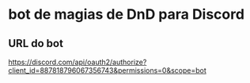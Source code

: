 # bot de magias de DnD para Discord

## URL do bot
https://discord.com/api/oauth2/authorize?client_id=887818796067356743&permissions=0&scope=bot
